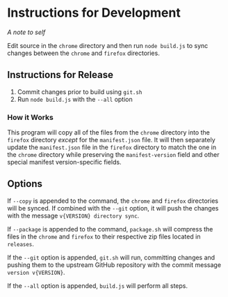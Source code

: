 # Instructions for Development

*A note to self*

Edit source in the `chrome` directory and then run `node build.js` to sync changes between the `chrome` and `firefox` directories.

## Instructions for Release

1. Commit changes prior to build using `git.sh`
2. Run `node build.js` with the `--all` option

### How it Works

This program will copy all of the files from the `chrome` directory into the `firefox` directory *except* for the `manifest.json` file. It will then separately update the `manifest.json` file in the `firefox` directory to match the one in the `chrome` directory while preserving the `manifest-version` field and other special manifest version-specific fields.

## Options

If `--copy` is appended to the command, the `chrome` and `firefox` directories will be synced. If combined with the `--git` option, it will push the changes with the message `v{VERSION} directory sync`.

If `--package` is appended to the command, `package.sh` will compress the files in the `chrome` and `firefox` to their respective zip files located in `releases`. 

If the `--git` option is appended, `git.sh` will run, committing changes and pushing them to the upstream GitHub repository with the commit message `version v{VERSION}`.

If the `--all` option is appended, `build.js` will perform all steps.